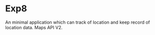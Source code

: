 # Exp8
An minimal application which can track of location and keep record of location data. Maps API V2.
